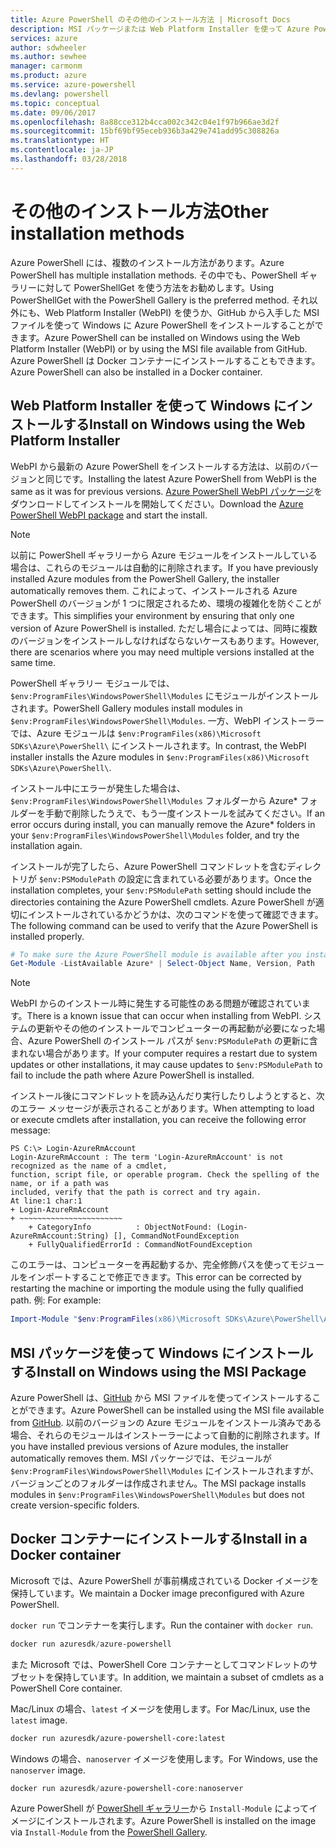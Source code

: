 ```yaml
---
title: Azure PowerShell のその他のインストール方法 | Microsoft Docs
description: MSI パッケージまたは Web Platform Installer を使って Azure PowerShell をインストールする方法について説明します。
services: azure
author: sdwheeler
ms.author: sewhee
manager: carmonm
ms.product: azure
ms.service: azure-powershell
ms.devlang: powershell
ms.topic: conceptual
ms.date: 09/06/2017
ms.openlocfilehash: 8a88cce312b4cca002c342c04e1f97b966ae3d2f
ms.sourcegitcommit: 15bf69bf95eceb936b3a429e741add95c308826a
ms.translationtype: HT
ms.contentlocale: ja-JP
ms.lasthandoff: 03/28/2018
---
```

# <a name="other-installation-methods"></a><span data-ttu-id="9db3e-103">その他のインストール方法</span><span class="sxs-lookup"><span data-stu-id="9db3e-103">Other installation methods</span></span>

<span data-ttu-id="9db3e-104">Azure PowerShell には、複数のインストール方法があります。</span><span class="sxs-lookup"><span data-stu-id="9db3e-104">Azure PowerShell has multiple installation methods.</span></span> <span data-ttu-id="9db3e-105">その中でも、PowerShell ギャラリーに対して PowerShellGet を使う方法をお勧めします。</span><span class="sxs-lookup"><span data-stu-id="9db3e-105">Using PowerShellGet with the PowerShell Gallery is the preferred method.</span></span> <span data-ttu-id="9db3e-106">それ以外にも、Web Platform Installer (WebPI) を使うか、GitHub から入手した MSI ファイルを使って Windows に Azure PowerShell をインストールすることができます。</span><span class="sxs-lookup"><span data-stu-id="9db3e-106">Azure PowerShell can be installed on Windows using the Web Platform Installer (WebPI) or by using the MSI file available from GitHub.</span></span> <span data-ttu-id="9db3e-107">Azure PowerShell は Docker コンテナーにインストールすることもできます。</span><span class="sxs-lookup"><span data-stu-id="9db3e-107">Azure PowerShell can also be installed in a Docker container.</span></span>

## <a name="install-on-windows-using-the-web-platform-installer"></a><span data-ttu-id="9db3e-108">Web Platform Installer を使って Windows にインストールする</span><span class="sxs-lookup"><span data-stu-id="9db3e-108">Install on Windows using the Web Platform Installer</span></span>

<span data-ttu-id="9db3e-109">WebPI から最新の Azure PowerShell をインストールする方法は、以前のバージョンと同じです。</span><span class="sxs-lookup"><span data-stu-id="9db3e-109">Installing the latest Azure PowerShell from WebPI is the same as it was for previous versions.</span></span>
<span data-ttu-id="9db3e-110">[Azure PowerShell WebPI パッケージ](http://aka.ms/webpi-azps)をダウンロードしてインストールを開始してください。</span><span class="sxs-lookup"><span data-stu-id="9db3e-110">Download the [Azure PowerShell WebPI package](http://aka.ms/webpi-azps) and start the install.</span></span>

> [!NOTE]
> <span data-ttu-id="9db3e-111">以前に PowerShell ギャラリーから Azure モジュールをインストールしている場合は、これらのモジュールは自動的に削除されます。</span><span class="sxs-lookup"><span data-stu-id="9db3e-111">If you have previously installed Azure modules from the PowerShell Gallery, the installer automatically removes them.</span></span> <span data-ttu-id="9db3e-112">これによって、インストールされる Azure PowerShell のバージョンが 1 つに限定されるため、環境の複雑化を防ぐことができます。</span><span class="sxs-lookup"><span data-stu-id="9db3e-112">This simplifies your environment by ensuring that only one version of Azure PowerShell is installed.</span></span> <span data-ttu-id="9db3e-113">ただし場合によっては、同時に複数のバージョンをインストールしなければならないケースもあります。</span><span class="sxs-lookup"><span data-stu-id="9db3e-113">However, there are scenarios where you may need multiple versions installed at the same time.</span></span>
>
> <span data-ttu-id="9db3e-114">PowerShell ギャラリー モジュールでは、`$env:ProgramFiles\WindowsPowerShell\Modules` にモジュールがインストールされます。</span><span class="sxs-lookup"><span data-stu-id="9db3e-114">PowerShell Gallery modules install modules in `$env:ProgramFiles\WindowsPowerShell\Modules`.</span></span> <span data-ttu-id="9db3e-115">一方、WebPI インストーラーでは、Azure モジュールは `$env:ProgramFiles(x86)\Microsoft SDKs\Azure\PowerShell\` にインストールされます。</span><span class="sxs-lookup"><span data-stu-id="9db3e-115">In contrast, the WebPI installer installs the Azure modules in `$env:ProgramFiles(x86)\Microsoft SDKs\Azure\PowerShell\`.</span></span>
>
> <span data-ttu-id="9db3e-116">インストール中にエラーが発生した場合は、`$env:ProgramFiles\WindowsPowerShell\Modules` フォルダーから Azure\* フォルダーを手動で削除したうえで、もう一度インストールを試みてください。</span><span class="sxs-lookup"><span data-stu-id="9db3e-116">If an error occurs during install, you can manually remove the Azure\* folders in your `$env:ProgramFiles\WindowsPowerShell\Modules` folder, and try the installation again.</span></span>

<span data-ttu-id="9db3e-117">インストールが完了したら、Azure PowerShell コマンドレットを含むディレクトリが `$env:PSModulePath` の設定に含まれている必要があります。</span><span class="sxs-lookup"><span data-stu-id="9db3e-117">Once the installation completes, your `$env:PSModulePath` setting should include the directories containing the Azure PowerShell cmdlets.</span></span> <span data-ttu-id="9db3e-118">Azure PowerShell が適切にインストールされているかどうかは、次のコマンドを使って確認できます。</span><span class="sxs-lookup"><span data-stu-id="9db3e-118">The following command can be used to verify that the Azure PowerShell is installed properly.</span></span>

```powershell
# To make sure the Azure PowerShell module is available after you install
Get-Module -ListAvailable Azure* | Select-Object Name, Version, Path
```

> [!NOTE]
> <span data-ttu-id="9db3e-119">WebPI からのインストール時に発生する可能性のある問題が確認されています。</span><span class="sxs-lookup"><span data-stu-id="9db3e-119">There is a known issue that can occur when installing from WebPI.</span></span> <span data-ttu-id="9db3e-120">システムの更新やその他のインストールでコンピューターの再起動が必要になった場合、Azure PowerShell のインストール パスが `$env:PSModulePath` の更新に含まれない場合があります。</span><span class="sxs-lookup"><span data-stu-id="9db3e-120">If your computer requires a restart due to system updates or other installations, it may cause updates to `$env:PSModulePath` to fail to include the path where Azure PowerShell is installed.</span></span>

<span data-ttu-id="9db3e-121">インストール後にコマンドレットを読み込んだり実行したりしようとすると、次のエラー メッセージが表示されることがあります。</span><span class="sxs-lookup"><span data-stu-id="9db3e-121">When attempting to load or execute cmdlets after installation, you can receive the following error message:</span></span>

```
PS C:\> Login-AzureRmAccount
Login-AzureRmAccount : The term 'Login-AzureRmAccount' is not recognized as the name of a cmdlet,
function, script file, or operable program. Check the spelling of the name, or if a path was
included, verify that the path is correct and try again.
At line:1 char:1
+ Login-AzureRmAccount
+ ~~~~~~~~~~~~~~~~~~~~~~~
    + CategoryInfo          : ObjectNotFound: (Login-AzureRmAccount:String) [], CommandNotFoundException
    + FullyQualifiedErrorId : CommandNotFoundException
```

<span data-ttu-id="9db3e-122">このエラーは、コンピューターを再起動するか、完全修飾パスを使ってモジュールをインポートすることで修正できます。</span><span class="sxs-lookup"><span data-stu-id="9db3e-122">This error can be corrected by restarting the machine or importing the module using the fully qualified path.</span></span> <span data-ttu-id="9db3e-123">例: </span><span class="sxs-lookup"><span data-stu-id="9db3e-123">For example:</span></span>

```powershell
Import-Module "$env:ProgramFiles(x86)\Microsoft SDKs\Azure\PowerShell\AzureRM.psd1"
```

## <a name="install-on-windows-using-the-msi-package"></a><span data-ttu-id="9db3e-124">MSI パッケージを使って Windows にインストールする</span><span class="sxs-lookup"><span data-stu-id="9db3e-124">Install on Windows using the MSI Package</span></span>

<span data-ttu-id="9db3e-125">Azure PowerShell は、[GitHub](https://aka.ms/azps-release) から MSI ファイルを使ってインストールすることができます。</span><span class="sxs-lookup"><span data-stu-id="9db3e-125">Azure PowerShell can be installed using the MSI file available from [GitHub](https://aka.ms/azps-release).</span></span> <span data-ttu-id="9db3e-126">以前のバージョンの Azure モジュールをインストール済みである場合、それらのモジュールはインストーラーによって自動的に削除されます。</span><span class="sxs-lookup"><span data-stu-id="9db3e-126">If you have installed previous versions of Azure modules, the installer automatically removes them.</span></span> <span data-ttu-id="9db3e-127">MSI パッケージでは、モジュールが `$env:ProgramFiles\WindowsPowerShell\Modules` にインストールされますが、バージョンごとのフォルダーは作成されません。</span><span class="sxs-lookup"><span data-stu-id="9db3e-127">The MSI package installs modules in `$env:ProgramFiles\WindowsPowerShell\Modules` but does not create version-specific folders.</span></span>

## <a name="install-in-a-docker-container"></a><span data-ttu-id="9db3e-128">Docker コンテナーにインストールする</span><span class="sxs-lookup"><span data-stu-id="9db3e-128">Install in a Docker container</span></span>

<span data-ttu-id="9db3e-129">Microsoft では、Azure PowerShell が事前構成されている Docker イメージを保持しています。</span><span class="sxs-lookup"><span data-stu-id="9db3e-129">We maintain a Docker image preconfigured with Azure PowerShell.</span></span>

<span data-ttu-id="9db3e-130">`docker run` でコンテナーを実行します。</span><span class="sxs-lookup"><span data-stu-id="9db3e-130">Run the container with `docker run`.</span></span>

```powershell
docker run azuresdk/azure-powershell
```

<span data-ttu-id="9db3e-131">また Microsoft では、PowerShell Core コンテナーとしてコマンドレットのサブセットを保持しています。</span><span class="sxs-lookup"><span data-stu-id="9db3e-131">In addition, we maintain a subset of cmdlets as a PowerShell Core container.</span></span>

<span data-ttu-id="9db3e-132">Mac/Linux の場合、`latest` イメージを使用します。</span><span class="sxs-lookup"><span data-stu-id="9db3e-132">For Mac/Linux, use the `latest` image.</span></span>

```bash
docker run azuresdk/azure-powershell-core:latest
```

<span data-ttu-id="9db3e-133">Windows の場合、`nanoserver` イメージを使用します。</span><span class="sxs-lookup"><span data-stu-id="9db3e-133">For Windows, use the `nanoserver` image.</span></span>

```powershell
docker run azuresdk/azure-powershell-core:nanoserver
```

<span data-ttu-id="9db3e-134">Azure PowerShell が [PowerShell ギャラリー](https://www.powershellgallery.com/)から `Install-Module` によってイメージにインストールされます。</span><span class="sxs-lookup"><span data-stu-id="9db3e-134">Azure PowerShell is installed on the image via `Install-Module` from the [PowerShell Gallery](https://www.powershellgallery.com/).</span></span>
